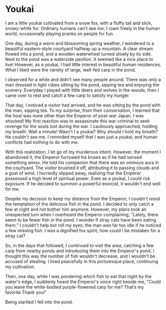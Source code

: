 # Youkai

I am a little youkai cultivated from a snow fox, with a fluffy tail and slick, snowy-white fur. Ordinary humans can't see me; I roam freely in the human world, occasionally playing pranks on people for fun.

One day, during a warm and blossoming spring weather, I wandered to a beautiful eastern-style courtyard halfway up a mountain. A clear stream flowed into a pond, and a wooden waterwheel turned slowly by its side. Next to the pond was a waterside pavilion. It seemed like a nice place to live! However, as a youkai, I had little interest in beautiful human residences. What I liked were the variety of large, well-fed carp in the pond.

I observed for a while and didn't see many people around. There was only a man dressed in light robes sitting by the pond, sipping tea and enjoying the scenery. Everyday I played with little deers and wolves in the woods, then I came over to rest and catch a few carp to satisfy my hunger.

That day, I noticed a visitor had arrived, and he was sitting by the pond with the man, sipping tea. To my surprise, from their conversation, I learned that the host was none other than the Emperor of post-war Japan. I was shocked! My first reaction was to assassinate this war criminal to seek revenge for the souls lost during the war. I cautiously approached, holding my breath. Wait a minute! Wasn't I a youkai? Why should I hold my breath? He couldn't see me. I reminded myself that I was just a youkai, and human conflicts had nothing to do with me.

With this realization, I let go of my murderous intent. However, the moment I abandoned it, the Emperor furrowed his brows as if he had sensed something amiss. He told his companion that there was an ominous aura in the courtyard. The visitor brushed it off, attributing it to passing clouds and a gust of wind. I hurriedly slipped away, realizing that the Emperor possessed a high level of spiritual power. Even as a youkai, I could risk exposure. If he decided to summon a powerful exorcist, it wouldn't end well for me.

Despite my decision to keep my distance from the Emperor, I couldn't resist the temptation of the delicious fish in the pond. I decided to only catch a few at night and not bother him anymore. However, my plans took an unexpected turn when I overheard the Emperor complaining, "Lately, there seem to be fewer fish in the pond. I wonder if stray cats have been eating them." I couldn't help but roll my eyes; the man was far too idle if he noticed a few missing fish. I was a dignified fox spirit; how could I be mistaken for a stray cat?

So, in the days that followed, I continued to visit the area, catching a few carp from nearby ponds and introducing them into the Emperor's pond. I thought this way the number of fish wouldn't decrease, and I wouldn't be accused of stealing. I lived peacefully in this picturesque place, continuing my cultivation.

Then, one day, while I was pondering which fish to eat that night by the water's edge, I suddenly heard the Emperor's voice right beside me, "Could you leave the white-bodied purple-flowered carp for me? That’s my favorite.Thank you!"

Being startled I fell into the pond.
